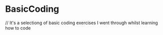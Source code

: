 # BasicCoding
// It's a selectiong of basic coding exercises I went through whilst learning how to code
